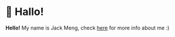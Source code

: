 # 🍵 Hallo!

**Hello!** My name is Jack Meng, check [here](https://exoad.github.iohttps://raw.githubusercontent.com/exoad/exoad/gh-pages/mds/Main.html) for more info about me :) 
